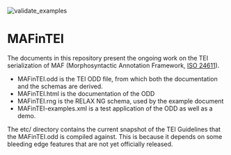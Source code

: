 ![validate_examples](https://github.com/bansp/MAFinTEI/workflows/validate_examples/badge.svg?event=push)
# MAFinTEI

The documents in this repository present the ongoing work on the TEI serialization of MAF (Morphosyntactic Annotation Framework, [ISO 24611](https://www.iso.org/standard/51934.html)).


* MAFinTEI.odd is the TEI ODD file, from which both the documentation and the schemas are derived.
* MAFinTEI.html is the documentation of the ODD
* MAFinTEI.rng is the RELAX NG schema, used by the example document
* MAFinTEI-examples.xml is a test application of the ODD as well as a demo.

The etc/ directory contains the current snapshot of the TEI Guidelines that the MAFinTEI.odd 
is compiled against. This is because it depends on some bleeding edge features that are
not yet officially released.

